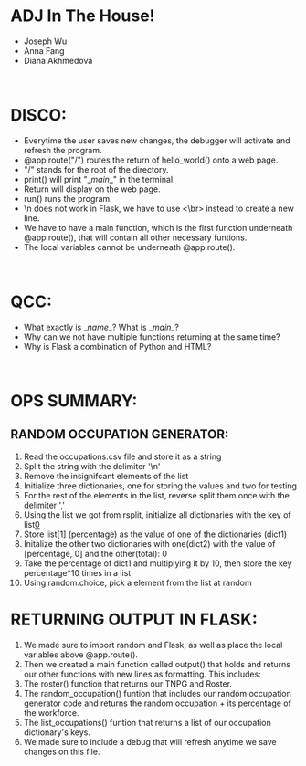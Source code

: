 # ADJ In The House!
* Joseph Wu
* Anna Fang
* Diana Akhmedova

<br>

# DISCO:
- Everytime the user saves new changes, the debugger will activate and refresh the program.
- @app.route("/") routes the return of hello_world() onto a web page.
- "/" stands for the root of the directory.
- print() will print "\__main__" in the terminal.
- Return will display on the web page.
- run() runs the program.
- \n does not work in Flask, we have to use <\br> instead to create a new line.
- We have to have a main function, which is the first function underneath @app.route(), that will contain all other necessary funtions.
- The local variables cannot be underneath @app.route().

<br>

# QCC:
- What exactly is \__name__? What is \__main__?
- Why can we not have multiple functions returning at the same time?
- Why is Flask a combination of Python and HTML?

<br>

# OPS SUMMARY:

## RANDOM OCCUPATION GENERATOR:
1.  Read the occupations.csv file and store it as a string
2.  Split the string with the delimiter '\n'
3.  Remove the insignifcant elements of the list
4.  Initialize three dictionaries, one for storing the values and two for testing
5.  For the rest of the elements in the list, reverse split them once with the delimiter ','
6.  Using the list we got from rsplit, initialize all dictionaries with the key of list[0](occupations)
7.  Store list[1] (percentage) as the value of one of the dictionaries (dict1)
8.  Initalize the other two dictionaries with one(dict2) with the value of [percentage, 0] and the other(total): 0
9.  Take the percentage of dict1 and multiplying it by 10, then store the key percentage*10 times in a list
10. Using random.choice, pick a element from the list at random

# RETURNING OUTPUT IN FLASK:
1.  We made sure to import random and Flask, as well as place the local variables above @app.route().
2.  Then we created a main function called output() that holds and returns our other functions with new lines as formatting. This includes:
3.  The roster() function that returns our TNPG and Roster.
4.  The random_occupation() funtion that includes our random occupation generator code and returns the random occupation + its percentage of the workforce.
5.  The list_occupations() funtion that returns a list of our occupation dictionary's keys.
6.  We made sure to include a debug that will refresh anytime we save changes on this file.